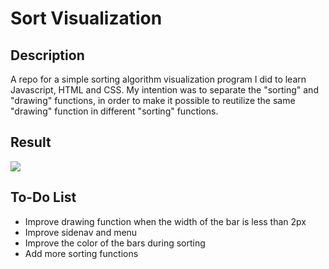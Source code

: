 # Sort Visualization
## Description
A repo for a simple sorting algorithm visualization program I did to learn Javascript, HTML and CSS. My intention was to separate the "sorting" and "drawing" functions, in order to make it possible to reutilize the same "drawing" function in different "sorting" functions.

## Result
![](result_showcase.gif)

## To-Do List
* Improve drawing function when the width of the bar is less than 2px
* Improve sidenav and menu
* Improve the color of the bars during sorting
* Add more sorting functions
